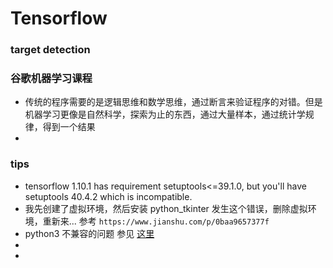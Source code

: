 # Tensorflow

### target detection

### 谷歌机器学习课程

* 传统的程序需要的是逻辑思维和数学思维，通过断言来验证程序的对错。但是机器学习更像是自然科学，探索为止的东西，通过大量样本，通过统计学规律，得到一个结果
* 





### tips

* tensorflow 1.10.1 has requirement setuptools<=39.1.0, but you'll have setuptools 40.4.2 which is incompatible.
* 我先创建了虚拟环境，然后安装 python_tkinter 发生这个错误，删除虚拟环境，重新来... 参考 `https://www.jianshu.com/p/0baa9657377f`
* python3 不兼容的问题 参见 [这里](https://yinguobing.com/tensorflow-object-detection-with-python-3/)
* 
* 